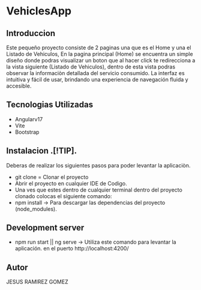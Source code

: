 # VehiclesApp

## Introduccion
Este pequeño proyecto consiste de 2 paginas una que es el Home y una el Listado de Vehiculos, En la pagina principal (Home) se encuentra un simple diseño donde podras visualizar un boton que al hacer click te redirecciona a la vista siguiente (Listado de Vehiculos), dentro de esta vista podras observar la informaciòn detallada del servicio consumido.
La interfaz es intuitiva y fácil de usar, brindando una experiencia de navegación fluida y accesible.

## Tecnologias Utilizadas
- Angularv17 
- Vite
- Bootstrap

## Instalacion .[!TIP].
Deberas de realizar los siguientes pasos para poder levantar la aplicaciòn.

- git clone = Clonar el proyecto
- Abrir el proyecto en cualquier IDE de Codigo.
- Una ves que estes dentro de cualquier terminal dentro del proyecto clonado colocas el siguiente comando:
- npm install -> Para descargar las dependencias del proyecto (node_modules).

## Development server
- npm run start || ng serve -> Utiliza este comando para levantar la aplicación. en el puerto  http://localhost:4200/

## Autor 
JESUS RAMIREZ GOMEZ 


